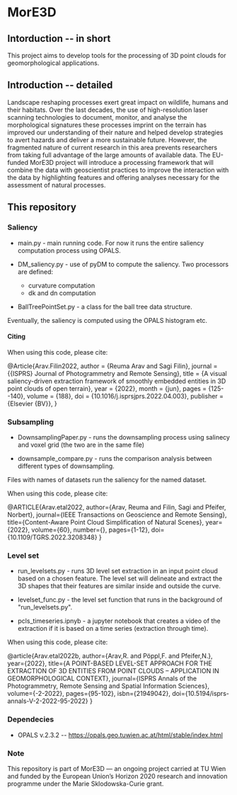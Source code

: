 # MorE3D 

## Intorduction -- in short

This project aims to develop tools for the processing of 3D point clouds for geomorphological applications. 

## Introduction -- detailed

Landscape reshaping processes exert great impact on wildlife, humans and their habitats. Over the last decades, the use of high-resolution laser scanning technologies to document, monitor, and analyse the morphological signatures these processes imprint on the terrain has improved our understanding of their nature and helped develop strategies to avert hazards and deliver a more sustainable future. However, the fragmented nature of current research in this area prevents researchers from taking full advantage of the large amounts of available data. The EU-funded MorE3D project will introduce a processing framework that will combine the data with geoscientist practices to improve the interaction with the data by highlighting features and offering analyses necessary for the assessment of natural processes.

## This repository 

### Saliency 

- main.py - main running code. For now it runs the entire saliency computation process using OPALS. 

- DM_saliency.py - use of pyDM to compute the saliency. Two processors are defined: 
    
    - curvature computation
    - dk and dn computation 
- BallTreePointSet.py - a class for the ball tree data structure.  

Eventually, the saliency is computed using the OPALS histogram etc. 

#### Citing

When using this code, please cite: 

@Article{Arav.Filin2022,
  author    = {Reuma Arav and Sagi Filin},
  journal   = {{ISPRS} Journal of Photogrammetry and Remote Sensing},
  title     = {A visual saliency-driven extraction framework of smoothly embedded entities in 3D point clouds of open terrain},
  year      = {2022},
  month     = {jun},
  pages     = {125--140},
  volume    = {188},
  doi       = {10.1016/j.isprsjprs.2022.04.003},
  publisher = {Elsevier {BV}},
}


### Subsampling

- DownsamplingPaper.py - runs the downsampling process using salinecy and voxel grid (the two are in the same file)

- downsample_compare.py - runs the comparison analysis between different types of downsampling. 

Files with names of datasets run the saliency for the named dataset.

When using this code, please cite:

@ARTICLE{Arav.etal2022,
  author={Arav, Reuma and Filin, Sagi and Pfeifer, Norbert},
  journal={IEEE Transactions on Geoscience and Remote Sensing}, 
  title={Content-Aware Point Cloud Simplification of Natural Scenes}, 
  year={2022},
  volume={60},
  number={},
  pages={1-12},
  doi={10.1109/TGRS.2022.3208348}
  }

### Level set 

- run_levelsets.py - runs 3D level set extraction in an input point cloud based on a chosen feature. The level set will delineate and extract the 3D shapes that their features are similar inside and outside the curve. 

- levelset_func.py - the level set function that runs in the background of "run_levelsets.py". 

- pcls_timeseries.ipnyb - a jupyter notebook that creates a video of the extraction if it is based on a time series (extraction through time). 

When using this code, please cite:

@article{Arav.etal2022b,
author={Arav,R. and Pöppl,F. and Pfeifer,N.},
year={2022},
title={A POINT-BASED LEVEL-SET APPROACH FOR THE EXTRACTION OF 3D ENTITIES FROM POINT CLOUDS – APPLICATION IN GEOMORPHOLOGICAL CONTEXT},
journal={ISPRS Annals of the Photogrammetry, Remote Sensing and Spatial Information Sciences},
volume={-2-2022},
pages={95-102},
isbn={21949042},
doi={10.5194/isprs-annals-V-2-2022-95-2022}
} 




### Dependecies
- OPALS v.2.3.2 -- https://opals.geo.tuwien.ac.at/html/stable/index.html

### Note

This repository is part of MorE3D — an ongoing project carried at TU Wien and funded by the European Union’s Horizon 2020 research and innovation programme under the Marie Sklodowska-Curie grant.
